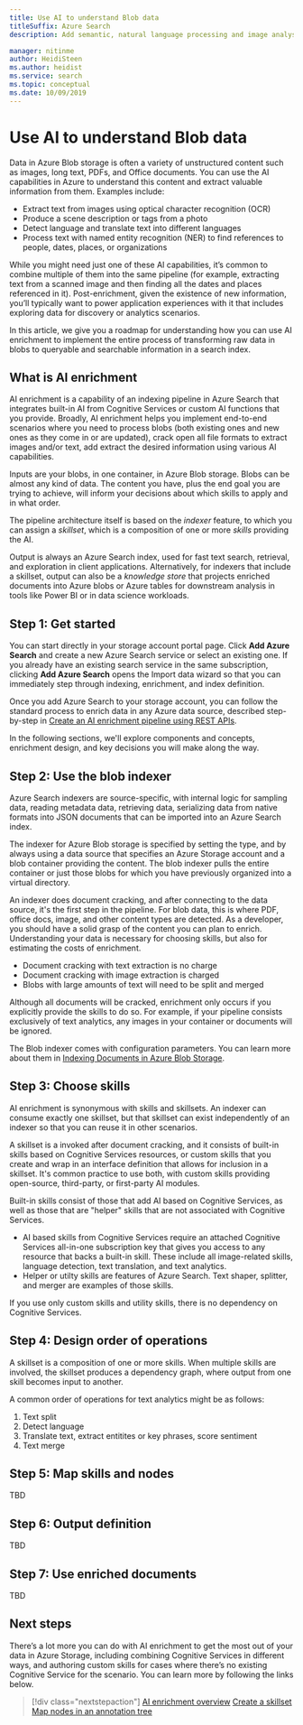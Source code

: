 ```yaml
---
title: Use AI to understand Blob data
titleSuffix: Azure Search
description: Add semantic, natural language processing and image analysis to Azure blobs using an AI enrichment pipeline in Azure Search.

manager: nitinme
author: HeidiSteen
ms.author: heidist
ms.service: search
ms.topic: conceptual
ms.date: 10/09/2019
---
```


# Use AI to understand Blob data

Data in Azure Blob storage is often a variety of unstructured content such as images, long text, PDFs, and Office documents. You can use the AI capabilities in Azure to understand this content and extract valuable information from them. Examples include:

+ Extract text from images using optical character recognition (OCR)
+ Produce a scene description or tags from a photo
+ Detect language and translate text into different languages
+ Process text with named entity recognition (NER) to find references to people, dates, places, or organizations 

While you might need just one of these AI capabilities, it’s common to combine multiple of them into the same pipeline (for example, extracting text from a scanned image and then finding all the dates and places referenced in it). Post-enrichment, given the existence of new information, you’ll typically want to power application experiences with it that includes exploring data for discovery or analytics scenarios. 

In this article, we give you a roadmap for understanding how you can use AI enrichment to implement the entire process of transforming raw data in blobs to queryable and searchable information in a search index.

## What is AI enrichment

AI enrichment is a capability of an indexing pipeline in Azure Search that integrates built-in AI from Cognitive Services or custom AI functions that you provide. Broadly, AI enrichment helps you implement end-to-end scenarios where you need to process blobs (both existing ones and new ones as they come in or are updated), crack open all file formats to extract images and/or text, add extract the desired information using various AI capabilities.

Inputs are your blobs, in one container, in Azure Blob storage. Blobs can be almost any kind of data. The content you have, plus the end goal you are trying to achieve, will inform your decisions about which skills to apply and in what order.

The pipeline architecture itself is based on the *indexer* feature, to which you can assign a *skillset*, which is a composition of one or more *skills* providing the AI. 

Output is always an Azure Search index, used for fast text search, retrieval, and exploration in client applications. Alternatively, for indexers that include a skillset, output can also be a *knowledge store* that projects enriched documents into Azure blobs or Azure tables for downstream analysis in tools like Power BI or in data science workloads.

## Step 1: Get started

You can start directly in your storage account portal page. Click **Add Azure Search** and create a new Azure Search service or select an existing one. If you already have an existing search service in the same subscription, clicking **Add Azure Search** opens the Import data wizard so that you can immediately step through indexing, enrichment, and index definition.

Once you add Azure Search to your storage account, you can follow the standard process to enrich data in any Azure data source, described step-by-step in [Create an AI enrichment pipeline using REST APIs](cognitive-search-tutorial-blob.md). 

In the following sections, we'll explore components and concepts, enrichment design, and key decisions you will make along the way.

## Step 2: Use the blob indexer

Azure Search indexers are source-specific, with internal logic for sampling data, reading metadata data, retrieving data, serializing data from native formats into JSON documents that can be imported into an Azure Search index.

The indexer for Azure Blob storage is specified by setting the type, and by always using a data source that specifies an Azure Storage account and a blob container providing the content. The blob indexer pulls the entire container or just those blobs for which you have previously organized into a virtual directory.

An indexer does document cracking, and after connecting to the data source, it's the first step in the pipeline. For blob data, this is where PDF, office docs, image, and other content types are detected. As a developer, you should have a solid grasp of the content you can plan to enrich. Understanding your data is necessary for choosing skills, but also for estimating the costs of enrichment.

+ Document cracking with text extraction is no charge
+ Document cracking with image extraction is charged
+ Blobs with large amounts of text will need to be split and merged

Although all documents will be cracked, enrichment only occurs if you explicitly provide the skills to do so. For example, if your pipeline consists exclusively of text analytics, any images in your container or documents will be ignored.

The Blob indexer comes with configuration parameters. You can learn more about them in [Indexing Documents in Azure Blob Storage](search-howto-indexing-azure-blob-storage.md).

## Step 3: Choose skills

AI enrichment is synonymous with skills and skillsets. An indexer can consume exactly one skillset, but that skillset can exist independently of an indexer so that you can reuse it in other scenarios.

A skillset is a invoked after document cracking, and it consists of built-in skills based on Cognitive Services resources, or custom skills that you create and wrap in an interface definition that allows for inclusion in a skillset. It's common practice to use both, with custom skills providing open-source, third-party, or first-party AI modules.

Built-in skills consist of those that add AI based on Cognitive Services, as well as those that are "helper" skills that are not associated with Cognitive Services. 

+ AI based skills from Cognitive Services require an attached Cognitive Services all-in-one subscription key that gives you access to any resource that backs a built-in skill. These include all image-related skills, language detection, text translation, and text analytics.
+ Helper or utilty skills are features of Azure Search. Text shaper, splitter, and merger are examples of those skills. 

If you use only custom skills and utility skills, there is no dependency on Cognitive Services.

## Step 4: Design order of operations

A skillset is a composition of one or more skills. When multiple skills are involved, the skillset produces a dependency graph, where output from one skill becomes input to another. 

A common order of operations for text analytics might be as follows:

1. Text split
1. Detect language
1. Translate text, extract entitites or key phrases, score sentiment
1. Text merge

## Step 5: Map skills and nodes

TBD

## Step 6: Output definition

TBD

## Step 7: Use enriched documents

TBD

## Next steps

There’s a lot more you can do with AI enrichment to get the most out of your data in Azure Storage, including combining Cognitive Services in different ways, and authoring custom skills for cases where there’s no existing Cognitive Service for the scenario. You can learn more by following the links below.

> [!div class="nextstepaction"]
> [AI enrichment overview](cognitive-search-concept-intro.md) 
> [Create a skillset](cognitive-search-defining-skillset.md)
> [Map nodes in an annotation tree](cognitive-search-output-field-mapping.md)
